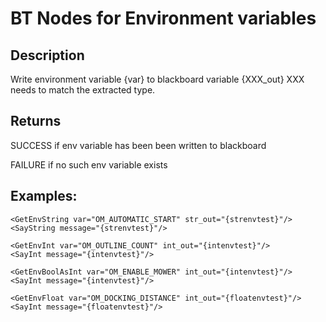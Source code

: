 # BT Nodes for Environment variables
## Description

Write environment variable {var} to blackboard variable {XXX_out}
XXX needs to match the extracted type.

## Returns

SUCCESS if env variable has been been written to blackboard

FAILURE if no such env variable exists

## Examples:

```
<GetEnvString var="OM_AUTOMATIC_START" str_out="{strenvtest}"/>
<SayString message="{strenvtest}"/>
```

```
<GetEnvInt var="OM_OUTLINE_COUNT" int_out="{intenvtest}"/>
<SayInt message="{intenvtest}"/>
```

```
<GetEnvBoolAsInt var="OM_ENABLE_MOWER" int_out="{intenvtest}"/>
<SayInt message="{intenvtest}"/>
```

```
<GetEnvFloat var="OM_DOCKING_DISTANCE" int_out="{floatenvtest}"/>
<SayInt message="{floatenvtest}"/>
```
